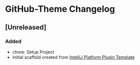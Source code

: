 <!-- Keep a Changelog guide -> https://keepachangelog.com -->

# GitHub-Theme Changelog

## [Unreleased]

### Added

- chore: Setup Project
- Initial scaffold created from [IntelliJ Platform Plugin Template](https://github.com/JetBrains/intellij-platform-plugin-template)
